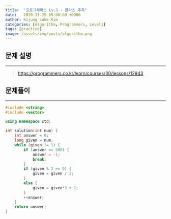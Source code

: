 ```yaml
---
title:  "프로그래머스 Lv.1 - 콜라츠 추측"
date:   2020-11-25 09:00:00 +0900
author: Kijung Luke Kim
categories: [Algorithm, Programmers, Level1]
tags: [practice]
image: /assets/img/posts/algorithm.png
---
```


## 문제 설명
---

> https://programmers.co.kr/learn/courses/30/lessons/12943

## 문제풀이
---

```cpp
#include <string>
#include <vector>

using namespace std;

int solution(int num) {
    int answer = 0;
    long given = num;
    while (given != 1) {
        if (answer == 500) {
            answer = -1;
            break;
        }
        if (given % 2 == 0) {
            given = given / 2;
        }
        else {
            given = given*3 + 1;
        }
        ++answer;
    }
    return answer;
}
```
